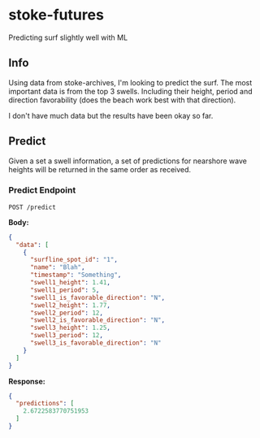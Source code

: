 # stoke-futures

Predicting surf slightly well with ML

## Info

Using data from stoke-archives, I'm looking to predict the surf. The most important data is from the top 3 swells. Including their height, period and direction favorability (does the beach work best with that direction).

I don't have much data but the results have been okay so far.

## Predict

Given a set a swell information, a set of predictions for nearshore wave heights will be returned in the same order as received.

### Predict Endpoint

`POST /predict`

**Body:**

```json
{
  "data": [
    {
      "surfline_spot_id": "1",
      "name": "Blah",
      "timestamp": "Something",
      "swell1_height": 1.41,
      "swell1_period": 5,
      "swell1_is_favorable_direction": "N",
      "swell2_height": 1.77,
      "swell2_period": 12,
      "swell2_is_favorable_direction": "N",
      "swell3_height": 1.25,
      "swell3_period": 12,
      "swell3_is_favorable_direction": "N"
    }
  ]
}
```

**Response:**

```json
{
  "predictions": [
    2.6722583770751953
  ]
}
```
